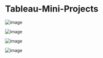 # Tableau-Mini-Projects

![image](https://github.com/user-attachments/assets/3aeb405c-8001-49b4-97c5-7cb750fe9c9f)

![image](https://github.com/user-attachments/assets/2b65dffe-dfd7-4d53-83dd-821b125e7150)

![image](https://github.com/user-attachments/assets/4cab9aed-6f06-4345-a9be-1f74affdd245)

![image](https://github.com/user-attachments/assets/a9317f8a-12e0-424c-8fc8-eef15941cd68)
